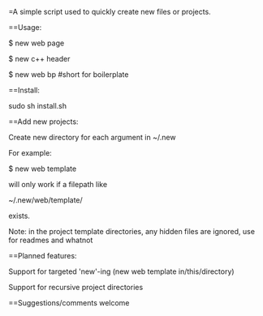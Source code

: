 =A simple script used to quickly create new files or projects.

==Usage: 

$ new web page

$ new c++ header

$ new web bp #short for boilerplate


==Install: 

sudo sh install.sh

==Add new projects: 

Create new directory for each argument in ~/.new

For example: 

$ new web template

will only work if a filepath like 

~/.new/web/template/<bunch of files you want copied>

exists.

Note: in the project template directories, any hidden files are ignored, use for readmes and whatnot


==Planned features:

Support for targeted 'new'-ing (new web template in/this/directory)

Support for recursive project directories

==Suggestions/comments welcome
